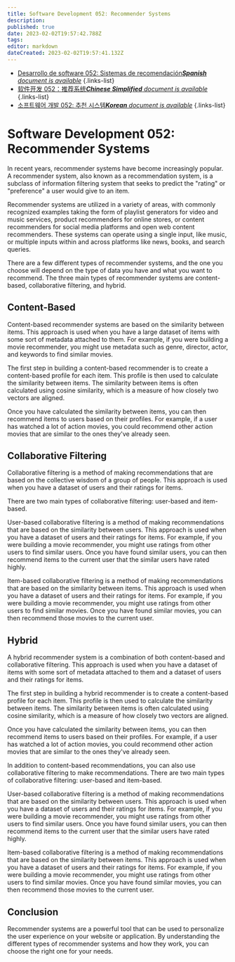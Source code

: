 ```yaml
---
title: Software Development 052: Recommender Systems
description: 
published: true
date: 2023-02-02T19:57:42.788Z
tags: 
editor: markdown
dateCreated: 2023-02-02T19:57:41.132Z
---
```


- [Desarrollo de software 052: Sistemas de recomendación***Spanish** document is available*](/es/Knowledge-base/Software-Development/Learning/software-development-052-recommender-systems)
{.links-list}
- [软件开发 052：推荐系统***Chinese Simplified** document is available*](/zh/Knowledge-base/Software-Development/Learning/software-development-052-recommender-systems)
{.links-list}
- [소프트웨어 개발 052: 추천 시스템***Korean** document is available*](/ko/Knowledge-base/Software-Development/Learning/software-development-052-recommender-systems)
{.links-list}


# Software Development 052: Recommender Systems

In recent years, recommender systems have become increasingly popular. A recommender system, also known as a recommendation system, is a subclass of information filtering system that seeks to predict the "rating" or "preference" a user would give to an item. 

Recommender systems are utilized in a variety of areas, with commonly recognized examples taking the form of playlist generators for video and music services, product recommenders for online stores, or content recommenders for social media platforms and open web content recommenders. These systems can operate using a single input, like music, or multiple inputs within and across platforms like news, books, and search queries.

There are a few different types of recommender systems, and the one you choose will depend on the type of data you have and what you want to recommend. The three main types of recommender systems are content-based, collaborative filtering, and hybrid.

## Content-Based

Content-based recommender systems are based on the similarity between items. This approach is used when you have a large dataset of items with some sort of metadata attached to them. For example, if you were building a movie recommender, you might use metadata such as genre, director, actor, and keywords to find similar movies. 

The first step in building a content-based recommender is to create a content-based profile for each item. This profile is then used to calculate the similarity between items. The similarity between items is often calculated using cosine similarity, which is a measure of how closely two vectors are aligned.

Once you have calculated the similarity between items, you can then recommend items to users based on their profiles. For example, if a user has watched a lot of action movies, you could recommend other action movies that are similar to the ones they've already seen.

## Collaborative Filtering

Collaborative filtering is a method of making recommendations that are based on the collective wisdom of a group of people. This approach is used when you have a dataset of users and their ratings for items. 

There are two main types of collaborative filtering: user-based and item-based. 

User-based collaborative filtering is a method of making recommendations that are based on the similarity between users. This approach is used when you have a dataset of users and their ratings for items. For example, if you were building a movie recommender, you might use ratings from other users to find similar users. Once you have found similar users, you can then recommend items to the current user that the similar users have rated highly.

Item-based collaborative filtering is a method of making recommendations that are based on the similarity between items. This approach is used when you have a dataset of users and their ratings for items. For example, if you were building a movie recommender, you might use ratings from other users to find similar movies. Once you have found similar movies, you can then recommend those movies to the current user.

## Hybrid

A hybrid recommender system is a combination of both content-based and collaborative filtering. This approach is used when you have a dataset of items with some sort of metadata attached to them and a dataset of users and their ratings for items. 

The first step in building a hybrid recommender is to create a content-based profile for each item. This profile is then used to calculate the similarity between items. The similarity between items is often calculated using cosine similarity, which is a measure of how closely two vectors are aligned.

Once you have calculated the similarity between items, you can then recommend items to users based on their profiles. For example, if a user has watched a lot of action movies, you could recommend other action movies that are similar to the ones they've already seen.

In addition to content-based recommendations, you can also use collaborative filtering to make recommendations. There are two main types of collaborative filtering: user-based and item-based. 

User-based collaborative filtering is a method of making recommendations that are based on the similarity between users. This approach is used when you have a dataset of users and their ratings for items. For example, if you were building a movie recommender, you might use ratings from other users to find similar users. Once you have found similar users, you can then recommend items to the current user that the similar users have rated highly.

Item-based collaborative filtering is a method of making recommendations that are based on the similarity between items. This approach is used when you have a dataset of users and their ratings for items. For example, if you were building a movie recommender, you might use ratings from other users to find similar movies. Once you have found similar movies, you can then recommend those movies to the current user.

## Conclusion

Recommender systems are a powerful tool that can be used to personalize the user experience on your website or application. By understanding the different types of recommender systems and how they work, you can choose the right one for your needs.